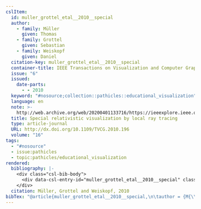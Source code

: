 ```yaml
---
cslItem:
  id: muller_grottel_etal__2010__special
  author:
    - family: Müller
      given: Thomas
    - family: Grottel
      given: Sebastian
    - family: Weiskopf
      given: Daniel
  citation-key: muller_grottel_etal__2010__special
  container-title: IEEE Transactions on Visualization and Computer Graphics
  issue: "6"
  issued:
    date-parts:
      - - 2010
  keyword: "#nosource;collection::pathicles::educational_visualization"
  language: en
  note: >-
    http://web.archive.org/web/20200401133716/https://ieeexplore.ieee.org/document/5613464/
  title: Special relativistic visualization by local ray tracing
  type: article-journal
  URL: http://dx.doi.org/10.1109/TVCG.2010.196
  volume: "16"
tags:
  - "#nosource"
  - issue:pathicles
  - topic:pathicles/educational_visualization
rendered:
  bibliography: |-
    <div class="csl-bib-body">
      <div data-csl-entry-id="muller_grottel_etal__2010__special" class="csl-entry">Müller, T., Grottel, S. and Weiskopf, D. 2010 “Special relativistic visualization by local ray tracing,” <i>IEEE Transactions on Visualization and Computer Graphics</i>, 16(6). Available at: <a href='http://dx.doi.org/10.1109/TVCG.2010.196.'>http://dx.doi.org/10.1109/TVCG.2010.196.</a></div>
    </div>
  citation: Müller, Grottel and Weiskopf, 2010
bibTex: "@article{muller_grottel_etal__2010__special,\n\tauthor = {M{\\\" u}ller, Thomas and Grottel, Sebastian and Weiskopf, Daniel},\n\tjournal = {IEEE Transactions on Visualization and Computer Graphics},\n\tnumber = {6},\n\tyear = {2010},\n\tnote = {http://web.archive.org/web/20200401133716/https://ieeexplore.ieee.org/document/5613464/},\n\ttitle = {Special relativistic visualization by local ray tracing},\n\thowpublished = {http://dx.doi.org/10.1109/TVCG.2010.196},\n\tvolume = {16},\n}\n\n"
---
```

